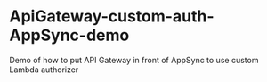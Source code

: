 # ApiGateway-custom-auth-AppSync-demo
Demo of how to put API Gateway in front of AppSync to use custom Lambda authorizer
